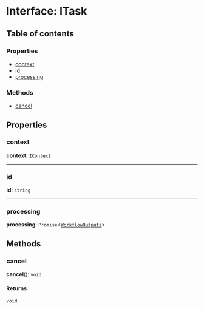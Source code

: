 # Interface: ITask

## Table of contents

### Properties

* [context](/auto-docs/interface/interfaces/ITask.md#context)
* [id](/auto-docs/interface/interfaces/ITask.md#id)
* [processing](/auto-docs/interface/interfaces/ITask.md#processing)

### Methods

* [cancel](/auto-docs/interface/interfaces/ITask.md#cancel)

## Properties

### context

**context**: [`IContext`](/auto-docs/interface/interfaces/IContext.md)

***

### id

**id**: `string`

***

### processing

**processing**: `Promise`<[`WorkflowOutputs`](/auto-docs/interface/types/WorkflowOutputs.md)>

## Methods

### cancel

**cancel**(): `void`

#### Returns

`void`
